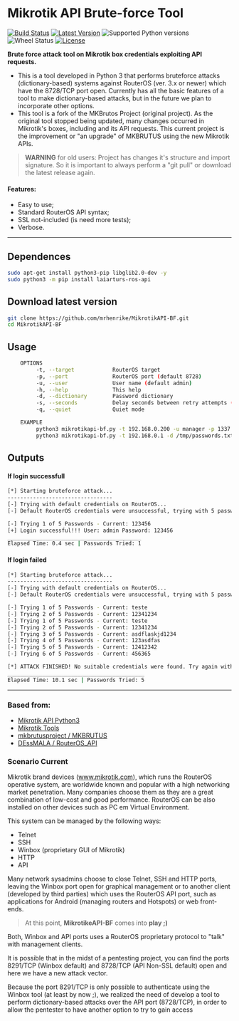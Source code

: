 # Mikrotik API Brute-force Tool
[![Build Status](https://travis-ci.org/socialwifi/RouterOS-api.svg?branch=master)](https://travis-ci.org/socialwifi/RouterOS-api)
[![Latest Version](https://img.shields.io/pypi/v/RouterOS-api.svg)](https://pypi.python.org/pypi/RouterOS-api/)
![Supported Python versions](https://img.shields.io/badge/Python-3-blue)
![Wheel Status](https://img.shields.io/pypi/wheel/RouterOS-api.svg)
[![License](https://img.shields.io/pypi/l/RouterOS-api.svg)](https://github.com/mrhenrike/MikrotikAPI-BF/blob/master/LICENSE)

**Brute force attack tool on Mikrotik box credentials exploiting API requests.**
- This is a tool developed in Python 3 that performs bruteforce attacks (dictionary-based) systems against RouterOS (ver. 3.x or newer) which have the 8728/TCP port open. Currently has all the basic features of a tool to make dictionary-based attacks, but in the future we plan to incorporate other options.
- This tool is a fork of the MKBrutos Project (original project). As the original tool stopped being updated, many changes occurred in Mikrotik's boxes, including and its API requests. This current project is the improvement or "an upgrade" of MKBRUTUS using the new Mikrotik APIs. 

> **WARNING** for old users: 
> Project has changes it's structure and import signature.
> So it is important to always perform a "git pull" or download the latest release again.

#### Features:
* Easy to use;
* Standard RouterOS API syntax;
* SSL not-included (is need more tests);
* Verbose.
- - -
## Dependences
```sh
sudo apt-get install python3-pip libglib2.0-dev -y
sudo python3 -m pip install laiarturs-ros-api
```
## Download latest version
```sh
git clone https://github.com/mrhenrike/MikrotikAPI-BF.git
cd MikrotikAPI-BF
```
## Usage
```sh
    OPTIONS
         -t, --target            RouterOS target
         -p, --port              RouterOS port (default 8728)
         -u, --user              User name (default admin)
         -h, --help              This help
         -d, --dictionary        Password dictionary
         -s, --seconds           Delay seconds between retry attempts (default 1)
         -q, --quiet             Quiet mode

    EXAMPLE
         python3 mikrotikapi-bf.py -t 192.168.0.200 -u manager -p 1337 -d /tmp/passwords.txt -s 5
         python3 mikrotikapi-bf.py -t 192.168.0.1 -d /tmp/passwords.txt
```
## Outputs
#### If login successfull
```sh
[*] Starting bruteforce attack...
---------------------------------
[-] Trying with default credentials on RouterOS...
[-] Default RouterOS credentials were unsuccessful, trying with 5 passwords in list...

[-] Trying 1 of 5 Passwords - Current: 123456
[+] Login successful!!! User: admin Password: 123456
__________________________________________
Elapsed Time: 0.4 sec | Passwords Tried: 1
```
#### If login failed
```sh
[*] Starting bruteforce attack...
---------------------------------
[-] Trying with default credentials on RouterOS...
[-] Default RouterOS credentials were unsuccessful, trying with 5 passwords in list...

[-] Trying 1 of 5 Passwords - Current: teste
[-] Trying 2 of 5 Passwords - Current: 12341234
[-] Trying 1 of 5 Passwords - Current: teste
[-] Trying 2 of 5 Passwords - Current: 12341234
[-] Trying 3 of 5 Passwords - Current: asdflaskjd1234
[-] Trying 4 of 5 Passwords - Current: 123asdfas
[-] Trying 5 of 5 Passwords - Current: 12412342
[-] Trying 6 of 5 Passwords - Current: 456365

[*] ATTACK FINISHED! No suitable credentials were found. Try again with a different wordlist.
___________________________________________
Elapsed Time: 10.1 sec | Passwords Tried: 5
```
- - -

### Based from:
+ [Mikrotik API Python3](https://wiki.mikrotik.com/wiki/Manual:API_Python3)
+ [Mikrotik Tools](https://github.com/0ki/mikrotik-tools)
+ [mkbrutusproject / MKBRUTUS](http://mkbrutusproject.github.io/MKBRUTUS/)
+ [DEssMALA / RouterOS_API](https://github.com/DEssMALA/RouterOS_API)

### Scenario Current
Mikrotik brand devices (www.mikrotik.com), which runs the RouterOS operative system, are worldwide known and popular with a high networking market penetration. Many companies choose them as they are a great combination of low-cost and good performance. RouterOS can be also installed on other devices such as PC em Virtual Environment.

This system can be managed by the following ways:
- Telnet
- SSH
- Winbox (proprietary GUI of Mikrotik)
- HTTP
- API

Many network sysadmins choose to close Telnet, SSH and HTTP ports, leaving the Winbox port open for graphical management or to another client (developed by third parties) which uses the RouterOS API port, such as applications for Android (managing routers and Hotspots) or web front-ends. 

> At this point, **MikrotikeAPI-BF** comes into **play ;)**

Both, Winbox and API ports uses a RouterOS proprietary protocol to "talk" with management clients.

It is possible that in the midst of a pentesting project, you can find the ports 8291/TCP (Winbox default) and 8728/TCP (API Non-SSL default) open and here we have a new attack vector.

Because the port 8291/TCP is only possible to authenticate using the Winbox tool (at least by now ;), we realized the need of develop a tool to perform dictionary-based attacks over the API port (8728/TCP), in order to allow the pentester to have another option to try to gain access
